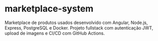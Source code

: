 # marketplace-system
Marketplace de produtos usados desenvolvido com Angular, Node.js, Express, PostgreSQL e Docker. Projeto fullstack com autenticação JWT, upload de imagens e CI/CD com GitHub Actions.
